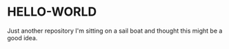 # HELLO-WORLD
Just another repository
I'm sitting on a sail boat and thought this might be a good idea.
